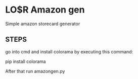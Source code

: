 # LO$R Amazon gen
Simple amazon storecard generator

## STEPS

go into cmd and install colorama by executing this command:
  
  pip install colorama
 
 
 
 After that run amazongen.py
